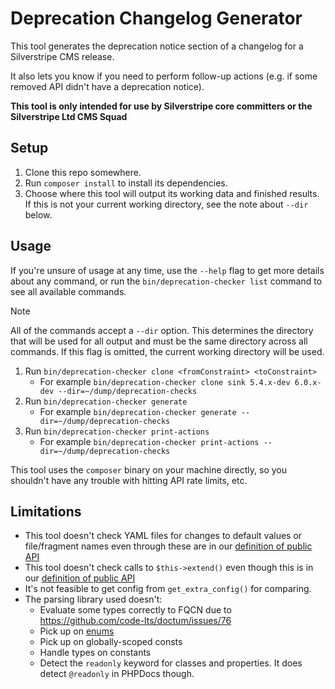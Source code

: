 # Deprecation Changelog Generator

This tool generates the deprecation notice section of a changelog for a Silverstripe CMS release.

It also lets you know if you need to perform follow-up actions (e.g. if some removed API didn't have a deprecation notice).

**This tool is only intended for use by Silverstripe core committers or the Silverstripe Ltd CMS Squad**

## Setup

1. Clone this repo somewhere.
1. Run `composer install` to install its dependencies.
1. Choose where this tool will output its working data and finished results. If this is not your current working directory, see the note about `--dir` below.

## Usage

If you're unsure of usage at any time, use the `--help` flag to get more details about any command, or run the `bin/deprecation-checker list` command to see all available commands.

> [!NOTE]
> All of the commands accept a `--dir` option. This determines the directory that will be used for all output and must be the same directory across all commands.
> If this flag is omitted, the current working directory will be used.

1. Run `bin/deprecation-checker clone <fromConstraint> <toConstraint>`
    - For example `bin/deprecation-checker clone sink 5.4.x-dev 6.0.x-dev --dir=~/dump/deprecation-checks`
1. Run `bin/deprecation-checker generate`
    - For example `bin/deprecation-checker generate --dir=~/dump/deprecation-checks`
1. Run `bin/deprecation-checker print-actions`
    - For example `bin/deprecation-checker print-actions --dir=~/dump/deprecation-checks`

This tool uses the `composer` binary on your machine directly, so you shouldn't have any trouble with hitting API rate limits, etc.

## Limitations

- This tool doesn't check YAML files for changes to default values or file/fragment names even through these are in our [definition of public API](https://docs.silverstripe.org/en/project_governance/public_api/)
- This tool doesn't check calls to `$this->extend()` even though this is in our [definition of public API](https://docs.silverstripe.org/en/project_governance/public_api/)
- It's not feasible to get config from `get_extra_config()` for comparing.
- The parsing library used doesn't:
  - Evaluate some types correctly to FQCN due to https://github.com/code-lts/doctum/issues/76
  - Pick up on [enums](https://www.php.net/manual/en/language.types.enumerations.php)
  - Pick up on globally-scoped consts
  - Handle types on constants
  - Detect the `readonly` keyword for classes and properties. It does detect `@readonly` in PHPDocs though.

